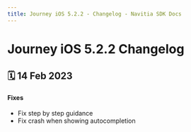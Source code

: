 ```yaml
---
title: Journey iOS 5.2.2 - Changelog - Navitia SDK Docs
---
```


# Journey iOS 5.2.2 Changelog

<h2>🗓 14 Feb 2023</h2>

#### Fixes
- Fix step by step guidance
- Fix crash when showing autocompletion
